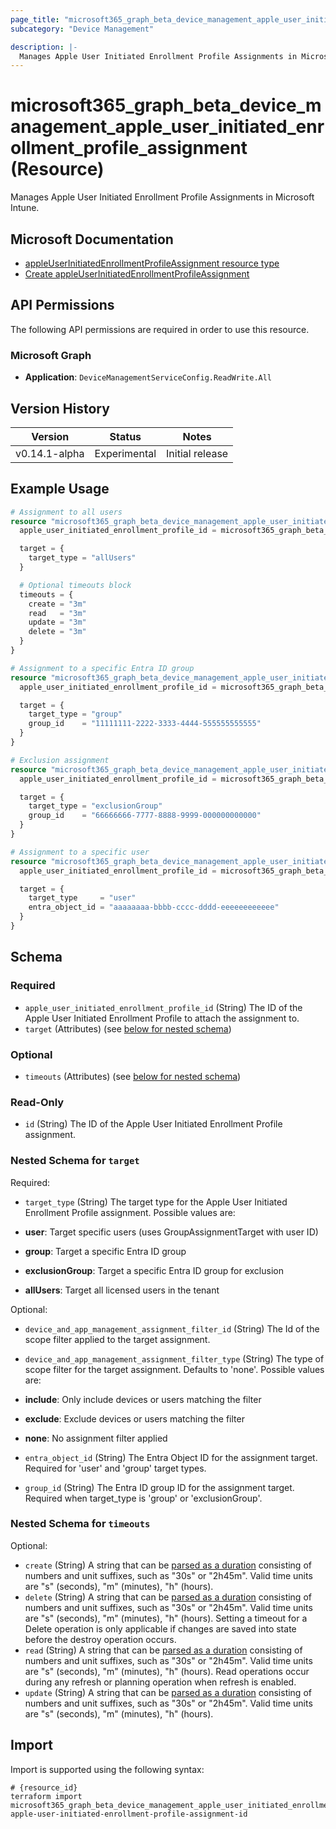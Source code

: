 ```yaml
---
page_title: "microsoft365_graph_beta_device_management_apple_user_initiated_enrollment_profile_assignment Resource - microsoft365"
subcategory: "Device Management"

description: |-
  Manages Apple User Initiated Enrollment Profile Assignments in Microsoft Intune.
---
```


# microsoft365_graph_beta_device_management_apple_user_initiated_enrollment_profile_assignment (Resource)

Manages Apple User Initiated Enrollment Profile Assignments in Microsoft Intune.

## Microsoft Documentation

- [appleUserInitiatedEnrollmentProfileAssignment resource type](https://learn.microsoft.com/en-us/graph/api/resources/intune-enrollment-appleuserinitiatedenrollmentprofileassignment?view=graph-rest-beta)
- [Create appleUserInitiatedEnrollmentProfileAssignment](https://learn.microsoft.com/en-us/graph/api/intune-enrollment-appleuserinitiatedenrollmentprofile-post-assignments?view=graph-rest-beta)

## API Permissions

The following API permissions are required in order to use this resource.

### Microsoft Graph

- **Application**: `DeviceManagementServiceConfig.ReadWrite.All`

## Version History

| Version | Status | Notes |
|---------|--------|-------|
| v0.14.1-alpha | Experimental | Initial release |

## Example Usage

```terraform
# Assignment to all users
resource "microsoft365_graph_beta_device_management_apple_user_initiated_enrollment_profile_assignment" "all_users" {
  apple_user_initiated_enrollment_profile_id = microsoft365_graph_beta_device_management_apple_user_initiated_enrollment_profile.example.id

  target = {
    target_type = "allUsers"
  }

  # Optional timeouts block
  timeouts = {
    create = "3m"
    read   = "3m"
    update = "3m"
    delete = "3m"
  }
}

# Assignment to a specific Entra ID group
resource "microsoft365_graph_beta_device_management_apple_user_initiated_enrollment_profile_assignment" "corporate_users" {
  apple_user_initiated_enrollment_profile_id = microsoft365_graph_beta_device_management_apple_user_initiated_enrollment_profile.example.id

  target = {
    target_type = "group"
    group_id    = "11111111-2222-3333-4444-555555555555"
  }
}

# Exclusion assignment
resource "microsoft365_graph_beta_device_management_apple_user_initiated_enrollment_profile_assignment" "exclude_group" {
  apple_user_initiated_enrollment_profile_id = microsoft365_graph_beta_device_management_apple_user_initiated_enrollment_profile.example.id

  target = {
    target_type = "exclusionGroup"
    group_id    = "66666666-7777-8888-9999-000000000000"
  }
}

# Assignment to a specific user
resource "microsoft365_graph_beta_device_management_apple_user_initiated_enrollment_profile_assignment" "specific_user" {
  apple_user_initiated_enrollment_profile_id = microsoft365_graph_beta_device_management_apple_user_initiated_enrollment_profile.example.id

  target = {
    target_type     = "user"
    entra_object_id = "aaaaaaaa-bbbb-cccc-dddd-eeeeeeeeeeee"
  }
}
```

<!-- schema generated by tfplugindocs -->
## Schema

### Required

- `apple_user_initiated_enrollment_profile_id` (String) The ID of the Apple User Initiated Enrollment Profile to attach the assignment to.
- `target` (Attributes) (see [below for nested schema](#nestedatt--target))

### Optional

- `timeouts` (Attributes) (see [below for nested schema](#nestedatt--timeouts))

### Read-Only

- `id` (String) The ID of the Apple User Initiated Enrollment Profile assignment.

<a id="nestedatt--target"></a>
### Nested Schema for `target`

Required:

- `target_type` (String) The target type for the Apple User Initiated Enrollment Profile assignment. Possible values are:

- **user**: Target specific users (uses GroupAssignmentTarget with user ID)
- **group**: Target a specific Entra ID group
- **exclusionGroup**: Target a specific Entra ID group for exclusion
- **allUsers**: Target all licensed users in the tenant

Optional:

- `device_and_app_management_assignment_filter_id` (String) The Id of the scope filter applied to the target assignment.
- `device_and_app_management_assignment_filter_type` (String) The type of scope filter for the target assignment. Defaults to 'none'. Possible values are:

- **include**: Only include devices or users matching the filter
- **exclude**: Exclude devices or users matching the filter
- **none**: No assignment filter applied
- `entra_object_id` (String) The Entra Object ID for the assignment target. Required for 'user' and 'group' target types.
- `group_id` (String) The Entra ID group ID for the assignment target. Required when target_type is 'group' or 'exclusionGroup'.


<a id="nestedatt--timeouts"></a>
### Nested Schema for `timeouts`

Optional:

- `create` (String) A string that can be [parsed as a duration](https://pkg.go.dev/time#ParseDuration) consisting of numbers and unit suffixes, such as "30s" or "2h45m". Valid time units are "s" (seconds), "m" (minutes), "h" (hours).
- `delete` (String) A string that can be [parsed as a duration](https://pkg.go.dev/time#ParseDuration) consisting of numbers and unit suffixes, such as "30s" or "2h45m". Valid time units are "s" (seconds), "m" (minutes), "h" (hours). Setting a timeout for a Delete operation is only applicable if changes are saved into state before the destroy operation occurs.
- `read` (String) A string that can be [parsed as a duration](https://pkg.go.dev/time#ParseDuration) consisting of numbers and unit suffixes, such as "30s" or "2h45m". Valid time units are "s" (seconds), "m" (minutes), "h" (hours). Read operations occur during any refresh or planning operation when refresh is enabled.
- `update` (String) A string that can be [parsed as a duration](https://pkg.go.dev/time#ParseDuration) consisting of numbers and unit suffixes, such as "30s" or "2h45m". Valid time units are "s" (seconds), "m" (minutes), "h" (hours).

## Import

Import is supported using the following syntax:

```shell
# {resource_id}
terraform import microsoft365_graph_beta_device_management_apple_user_initiated_enrollment_profile_assignment.example apple-user-initiated-enrollment-profile-assignment-id
``` 